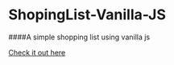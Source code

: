 # ShopingList-Vanilla-JS
####A simple shopping list using vanilla js 

[Check it out here](https://nabiya15.github.io/ShopingList-Vanilla-JS/)
